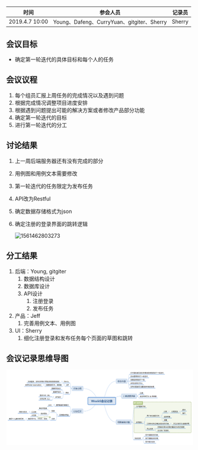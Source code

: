 | 时间           | 参会人员                                   | 记录员 |
| -------------- | ------------------------------------------ | ------ |
| 2019.4.7 10:00 | Young、Dafeng、CurryYuan、gitgiter、Sherry | Sherry |



## 会议目标

- 确定第一轮迭代的具体目标和每个人的任务

## 会议议程

1. 每个组员汇报上周任务的完成情况以及遇到问题
2. 根据完成情况调整项目进度安排
3. 根据遇到问题提出可能的解决方案或者修改产品部分功能
4. 确定第一轮迭代的目标
5. 进行第一轮迭代的分工

## 讨论结果

1. 上一周后端服务器还有没有完成的部分

2. 用例图和用例文本需要修改

3. 第一轮迭代的任务限定为发布任务

4. API改为Restful

5. 确定数据存储格式为json

6. 确定注册的登录界面的跳转逻辑

   ![1561462803273](C:\Users\Sherry\AppData\Roaming\Typora\typora-user-images\1561462803273.png)

## 分工结果

1. 后端：Young, gitgiter
   1. 数据结构设计
   2. 数据库设计
   3. API设计
      1. 注册登录
      2. 发布任务
2. 产品：Jeff
   1. 完善用例文本、用例图
3. UI：Sherry
   1. 细化注册登录和发布任务每个页面的草图和跳转

## 会议记录思维导图

![Week6会议记录](.\Week6会议记录.png)



